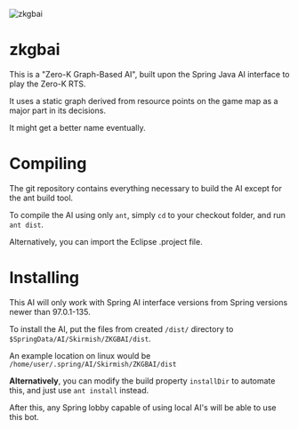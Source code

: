 
![zkgbai](https://cloud.githubusercontent.com/assets/3822768/11410309/23799b46-93cf-11e5-8761-e92bacbf0763.png)

zkgbai
======

This is a "Zero-K Graph-Based AI", built upon the Spring Java AI interface to play the Zero-K RTS. 

It uses a static graph derived from resource points on the game map as a major part in its decisions.

It might get a better name eventually.

Compiling
=========
The git repository contains everything necessary to build the AI except for the ant build tool. 

To compile the AI using only `ant`, simply `cd` to your checkout folder, and run `ant dist`.

Alternatively, you can import the Eclipse .project file.

Installing
==========
This AI will only work with Spring AI interface versions from Spring versions newer than 97.0.1-135.

To install the AI, put the files from created `/dist/` directory to `$SpringData/AI/Skirmish/ZKGBAI/dist`.

An example location on linux would be `/home/user/.spring/AI/Skirmish/ZKGBAI/dist`

**Alternatively**, you can modify the build property `installDir` to automate this, and just use `ant install` instead.

After this, any Spring lobby capable of using local AI's will be able to use this bot.

